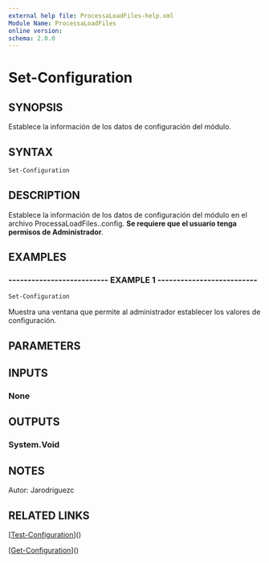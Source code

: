 ```yaml
---
external help file: ProcessaLoadFiles-help.xml
Module Name: ProcessaLoadFiles
online version: 
schema: 2.0.0
---
```


# Set-Configuration

## SYNOPSIS
Establece la información de los datos de configuración del módulo.

## SYNTAX

```powershell
Set-Configuration
```

## DESCRIPTION
Establece la información de los datos de configuración del módulo en el archivo ProcessaLoadFiles..config.
**Se requiere que el usuario tenga permisos de Administrador**.

## EXAMPLES

### -------------------------- EXAMPLE 1 --------------------------
```powershell
Set-Configuration
```

Muestra una ventana que permite al administrador establecer los valores de configuración.

## PARAMETERS

## INPUTS

### None

## OUTPUTS

### System.Void

## NOTES
Autor: Jarodriguezc

## RELATED LINKS

[[Test-Configuration](Test-Configuration.md)]()

[[Get-Configuration](Get-Configuration.md)]()

